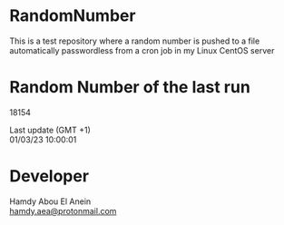 # RandomNumber    
This is a test repository where a random number is pushed to a file automatically passwordless from a cron job in my Linux CentOS server    
# Random Number of the last run   
18154
      
Last update (GMT +1)    
01/03/23 10:00:01
# Developer    
Hamdy Abou El Anein   
hamdy.aea@protonmail.com
